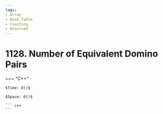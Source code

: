 ```yaml
---
tags:
- Array
- Hash Table
- Counting
- Unsolved
---
```



# 1128. Number of Equivalent Domino Pairs

=== "C++"

    $Time: O()$

    $Space: O()$

    ``` c++
    ```